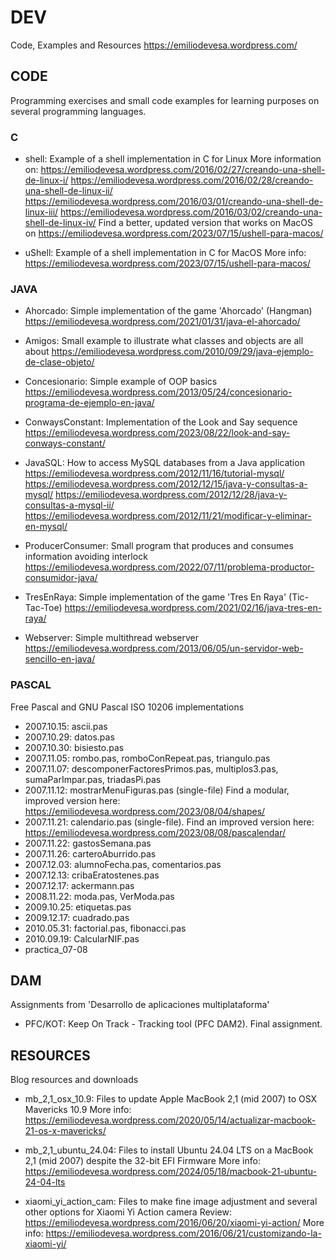# DEV

Code, Examples and Resources
https://emiliodevesa.wordpress.com/



## CODE

Programming exercises and small code examples for learning purposes on several programming languages.


### C

* shell: Example of a shell implementation in C for Linux
More information on:
https://emiliodevesa.wordpress.com/2016/02/27/creando-una-shell-de-linux-i/
https://emiliodevesa.wordpress.com/2016/02/28/creando-una-shell-de-linux-ii/
https://emiliodevesa.wordpress.com/2016/03/01/creando-una-shell-de-linux-iii/
https://emiliodevesa.wordpress.com/2016/03/02/creando-una-shell-de-linux-iv/
Find a better, updated version that works on MacOS on https://emiliodevesa.wordpress.com/2023/07/15/ushell-para-macos/

* uShell: Example of a shell implementation in C for MacOS
More info: https://emiliodevesa.wordpress.com/2023/07/15/ushell-para-macos/


### JAVA

* Ahorcado: Simple implementation of the game 'Ahorcado' (Hangman)
https://emiliodevesa.wordpress.com/2021/01/31/java-el-ahorcado/

* Amigos: Small example to illustrate what classes and objects are all about
https://emiliodevesa.wordpress.com/2010/09/29/java-ejemplo-de-clase-objeto/

* Concesionario: Simple example of OOP basics
https://emiliodevesa.wordpress.com/2013/05/24/concesionario-programa-de-ejemplo-en-java/

* ConwaysConstant: Implementation of the Look and Say sequence
https://emiliodevesa.wordpress.com/2023/08/22/look-and-say-conways-constant/

* JavaSQL: How to access MySQL databases from a Java application
https://emiliodevesa.wordpress.com/2012/11/16/tutorial-mysql/
https://emiliodevesa.wordpress.com/2012/12/15/java-y-consultas-a-mysql/
https://emiliodevesa.wordpress.com/2012/12/28/java-y-consultas-a-mysql-ii/
https://emiliodevesa.wordpress.com/2012/11/21/modificar-y-eliminar-en-mysql/

* ProducerConsumer: Small program that produces and consumes information avoiding interlock
https://emiliodevesa.wordpress.com/2022/07/11/problema-productor-consumidor-java/

* TresEnRaya: Simple implementation of the game 'Tres En Raya' (Tic-Tac-Toe)
https://emiliodevesa.wordpress.com/2021/02/16/java-tres-en-raya/

* Webserver: Simple multithread webserver
https://emiliodevesa.wordpress.com/2013/06/05/un-servidor-web-sencillo-en-java/


### PASCAL

Free Pascal and GNU Pascal ISO 10206 implementations

* 2007.10.15: ascii.pas
* 2007.10.29: datos.pas
* 2007.10.30: bisiesto.pas
* 2007.11.05: rombo.pas, romboConRepeat.pas, triangulo.pas
* 2007.11.07: descomponerFactoresPrimos.pas, multiplos3.pas, sumaParImpar.pas, triadasPi.pas
* 2007.11.12: mostrarMenuFiguras.pas (single-file) Find a modular, improved version here: https://emiliodevesa.wordpress.com/2023/08/04/shapes/
* 2007.11.21: calendario.pas (single-file). Find an improved version here: https://emiliodevesa.wordpress.com/2023/08/08/pascalendar/
* 2007.11.22: gastosSemana.pas
* 2007.11.26: carteroAburrido.pas
* 2007.12.03: alumnoFecha.pas, comentarios.pas
* 2007.12.13: cribaEratostenes.pas
* 2007.12.17: ackermann.pas
* 2008.11.22: moda.pas, VerModa.pas
* 2009.10.25: etiquetas.pas
* 2009.12.17: cuadrado.pas
* 2010.05.31: factorial.pas, fibonacci.pas
* 2010.09.19: CalcularNIF.pas
* practica_07-08



## DAM

Assignments from 'Desarrollo de aplicaciones multiplataforma'

* PFC/KOT: Keep On Track - Tracking tool (PFC DAM2). Final assignment.



## RESOURCES

Blog resources and downloads

* mb_2,1_osx_10.9: Files to update Apple MacBook 2,1 (mid 2007) to OSX Mavericks 10.9
More info: https://emiliodevesa.wordpress.com/2020/05/14/actualizar-macbook-21-os-x-mavericks/

* mb_2,1_ubuntu_24.04: Files to install Ubuntu 24.04 LTS on a MacBook 2,1 (mid 2007) despite the 32-bit EFI Firmware
More info: https://emiliodevesa.wordpress.com/2024/05/18/macbook-21-ubuntu-24-04-lts

* xiaomi_yi_action_cam: Files to make fine image adjustment and several other options for Xiaomi Yi Action camera
Review: https://emiliodevesa.wordpress.com/2016/06/20/xiaomi-yi-action/
More info: https://emiliodevesa.wordpress.com/2016/06/21/customizando-la-xiaomi-yi/
